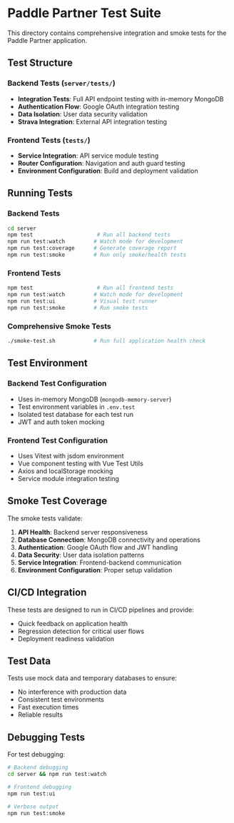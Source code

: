 # Paddle Partner Test Suite

This directory contains comprehensive integration and smoke tests for the Paddle Partner application.

## Test Structure

### Backend Tests (`server/tests/`)
- **Integration Tests**: Full API endpoint testing with in-memory MongoDB
- **Authentication Flow**: Google OAuth integration testing
- **Data Isolation**: User data security validation
- **Strava Integration**: External API integration testing

### Frontend Tests (`tests/`)
- **Service Integration**: API service module testing
- **Router Configuration**: Navigation and auth guard testing
- **Environment Configuration**: Build and deployment validation

## Running Tests

### Backend Tests
```bash
cd server
npm test                    # Run all backend tests
npm run test:watch         # Watch mode for development
npm run test:coverage      # Generate coverage report
npm run test:smoke         # Run only smoke/health tests
```

### Frontend Tests
```bash
npm test                    # Run all frontend tests
npm run test:watch         # Watch mode for development
npm run test:ui            # Visual test runner
npm run test:smoke         # Run smoke tests
```

### Comprehensive Smoke Tests
```bash
./smoke-test.sh            # Run full application health check
```

## Test Environment

### Backend Test Configuration
- Uses in-memory MongoDB (`mongodb-memory-server`)
- Test environment variables in `.env.test`
- Isolated test database for each test run
- JWT and auth token mocking

### Frontend Test Configuration
- Uses Vitest with jsdom environment
- Vue component testing with Vue Test Utils
- Axios and localStorage mocking
- Service module integration testing

## Smoke Test Coverage

The smoke tests validate:

1. **API Health**: Backend server responsiveness
2. **Database Connection**: MongoDB connectivity and operations
3. **Authentication**: Google OAuth flow and JWT handling
4. **Data Security**: User data isolation patterns
5. **Service Integration**: Frontend-backend communication
6. **Environment Configuration**: Proper setup validation

## CI/CD Integration

These tests are designed to run in CI/CD pipelines and provide:
- Quick feedback on application health
- Regression detection for critical user flows
- Deployment readiness validation

## Test Data

Tests use mock data and temporary databases to ensure:
- No interference with production data
- Consistent test environments
- Fast execution times
- Reliable results

## Debugging Tests

For test debugging:
```bash
# Backend debugging
cd server && npm run test:watch

# Frontend debugging  
npm run test:ui

# Verbose output
npm run test:smoke
```